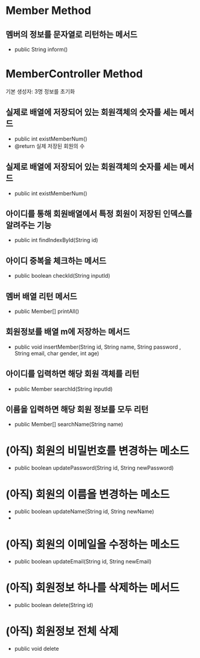 # Member Method
## 멤버의 정보를 문자열로 리턴하는 메서드
- public String inform()


# MemberController Method

기본 생성자: 3명 정보를 초기화

## 실제로 배열에 저장되어 있는 회원객체의 숫자를 세는 메서드
- public int existMemberNum()
- @return 실제 저장된 회원의 수

## 실제로 배열에 저장되어 있는 회원객체의 숫자를 세는 메서드
- public int existMemberNum()

## 아이디를 통해 회원배열에서 특정 회원이 저장된 인덱스를 알려주는 기능
- public int findIndexById(String id)

## 아이디 중복을 체크하는 메서드
- public boolean checkId(String inputId)

## 멤버 배열 리턴 메서드
- public Member[] printAll()

## 회원정보를 배열 m에 저장하는 메서드
- public void insertMember(String id, String name, String password
  , String email, char gender, int age)

## 아이디를 입력하면 해당 회원 객체를 리턴
- public Member searchId(String inputId)

## 이름을 입력하면 해당 회원 정보를 모두 리턴
- public Member[] searchName(String name)

# (아직) 회원의 비밀번호를 변경하는 메소드
- public boolean updatePassword(String id, String newPassword)

# (아직) 회원의 이름을 변경하는 메소드
- public boolean updateName(String id, String newName)
- 
# (아직) 회원의 이메일을 수정하는 메소드
- public boolean updateEmail(String id, String newEmail)

# (아직) 회원정보 하나를 삭제하는 메서드
- public boolean delete(String id)

# (아직) 회원정보 전체 삭제
- public void delete